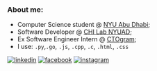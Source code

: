 ### About me:

- Computer Science student @ [NYU Abu Dhabi](https://nyuad.nyu.edu/en/);<br>
- Software Developer @ [CHI Lab NYUAD](https://nyuad.nyu.edu/en/research/faculty-labs-and-projects/laboratory-for-computer-human-intelligence.html);<br>
- Ex Software Engineer Intern @ [CTOgram](https://ctogram.kz/#/);<br>
- I use: `.py`,`.go`, `.js`, `.cpp`, `.c`, `.html`, `.css`

[![linkedin](https://img.shields.io/badge/linkedin-0A66C2?style=for-the-badge&logo=linkedin&logoColor=white)](https://www.linkedin.com/in/zeinmukhanov/)
[![facebook](https://img.shields.io/badge/Facebook-1877F2?style=for-the-badge&logo=facebook&logoColor=white)](https://www.facebook.com/zeinmukhanov/)
[![instagram](https://img.shields.io/badge/Instagram-E4405F?style=for-the-badge&logo=instagram&logoColor=white)](https://www.instagram.com/zeinmuqan/)

